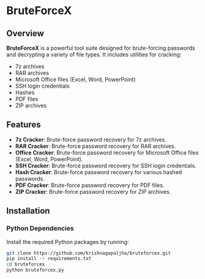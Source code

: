 # BruteForceX

## Overview

**BruteForceX** is a powerful tool suite designed for brute-forcing passwords and decrypting a variety of file types. It includes utilities for cracking:

- 7z archives
- RAR archives
- Microsoft Office files (Excel, Word, PowerPoint)
- SSH login credentials
- Hashes
- PDF files
- ZIP archives

## Features

- **7z Cracker**: Brute-force password recovery for 7z archives.
- **RAR Cracker**: Brute-force password recovery for RAR archives.
- **Office Cracker**: Brute-force password recovery for Microsoft Office files (Excel, Word, PowerPoint).
- **SSH Cracker**: Brute-force password recovery for SSH login credentials.
- **Hash Cracker**: Brute-force password recovery for various hashed passwords.
- **PDF Cracker**: Brute-force password recovery for PDF files.
- **ZIP Cracker**: Brute-force password recovery for ZIP archives.

## Installation

### Python Dependencies

Install the required Python packages by running:

```bash
git clone https://github.com/krishnagopaljha/bruteforcex.git
pip install -r requirements.txt
cd bruteforcex
python bruteforcex.py
```

